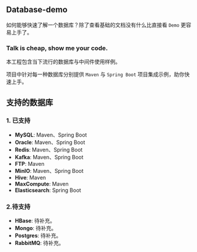 ## Database-demo
如何能够快速了解一个数据库？除了查看基础的文档没有什么比直接看 ``Demo`` 更容易上手了。

### Talk is cheap, show me your code.

本工程包含当下流行的数据库与中间件使用样例。

项目中针对每一种数据库分别提供 ``Maven`` 与 ``Spring Boot`` 项目集成示例，助你快速上手。



## 支持的数据库
### 1. 已支持
- **MySQL**: Maven、Spring Boot
- **Oracle**: Maven、Spring Boot
- **Redis**: Maven、Spring Boot
- **Kafka**: Maven、Spring Boot
- **FTP**: Maven
- **MinIO**: Maven、Spring Boot
- **Hive**: Maven
- **MaxCompute**: Maven
- **Elasticsearch**: Spring Boot


### 2.待支持
- **HBase**: 待补充。
- **Mongo**: 待补充。
- **Postgres**: 待补充。
- **RabbitMQ**: 待补充。
